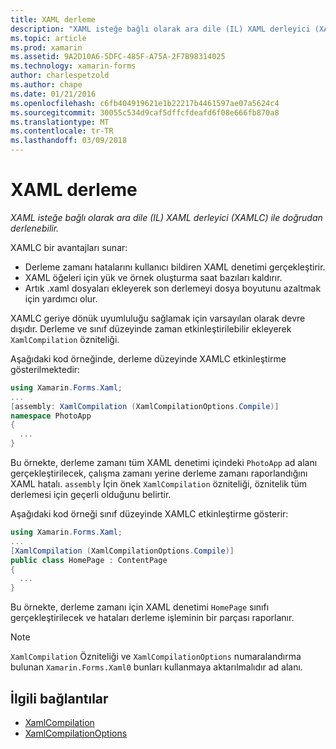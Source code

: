 ```yaml
---
title: XAML derleme
description: "XAML isteğe bağlı olarak ara dile (IL) XAML derleyici (XAMLC) ile doğrudan derlenebilir."
ms.topic: article
ms.prod: xamarin
ms.assetid: 9A2D10A6-5DFC-485F-A75A-2F7B98314025
ms.technology: xamarin-forms
author: charlespetzold
ms.author: chape
ms.date: 01/21/2016
ms.openlocfilehash: c6fb404919621e1b22217b4461597ae07a5624c4
ms.sourcegitcommit: 30055c534d9caf5dffcfdeafd6f08e666fb870a8
ms.translationtype: MT
ms.contentlocale: tr-TR
ms.lasthandoff: 03/09/2018
---
```

# <a name="xaml-compilation"></a>XAML derleme

_XAML isteğe bağlı olarak ara dile (IL) XAML derleyici (XAMLC) ile doğrudan derlenebilir._

XAMLC bir avantajları sunar:

- Derleme zamanı hatalarını kullanıcı bildiren XAML denetimi gerçekleştirir.
- XAML öğeleri için yük ve örnek oluşturma saat bazıları kaldırır.
- Artık .xaml dosyaları ekleyerek son derlemeyi dosya boyutunu azaltmak için yardımcı olur.

XAMLC geriye dönük uyumluluğu sağlamak için varsayılan olarak devre dışıdır. Derleme ve sınıf düzeyinde zaman etkinleştirilebilir ekleyerek `XamlCompilation` özniteliği.

Aşağıdaki kod örneğinde, derleme düzeyinde XAMLC etkinleştirme gösterilmektedir:

```csharp
using Xamarin.Forms.Xaml;
...
[assembly: XamlCompilation (XamlCompilationOptions.Compile)]
namespace PhotoApp
{
  ...
}
```

Bu örnekte, derleme zamanı tüm XAML denetimi içindeki `PhotoApp` ad alanı gerçekleştirilecek, çalışma zamanı yerine derleme zamanı raporlandığını XAML hatalı.
`assembly` İçin önek `XamlCompilation` özniteliği, öznitelik tüm derlemesi için geçerli olduğunu belirtir.

Aşağıdaki kod örneği sınıf düzeyinde XAMLC etkinleştirme gösterir:

```csharp
using Xamarin.Forms.Xaml;
...
[XamlCompilation (XamlCompilationOptions.Compile)]
public class HomePage : ContentPage
{
  ...
}
```

Bu örnekte, derleme zamanı için XAML denetimi `HomePage` sınıfı gerçekleştirilecek ve hataları derleme işleminin bir parçası raporlanır.

> [!NOTE]
> `XamlCompilation` Özniteliği ve `XamlCompilationOptions` numaralandırma bulunan `Xamarin.Forms.Xaml0` bunları kullanmaya aktarılmalıdır ad alanı.


## <a name="related-links"></a>İlgili bağlantılar

- [XamlCompilation](https://developer.xamarin.com/api/type/Xamarin.Forms.Xaml.XamlCompilationAttribute/)
- [XamlCompilationOptions](https://developer.xamarin.com/api/type/Xamarin.Forms.Xaml.XamlCompilationOptions/)
